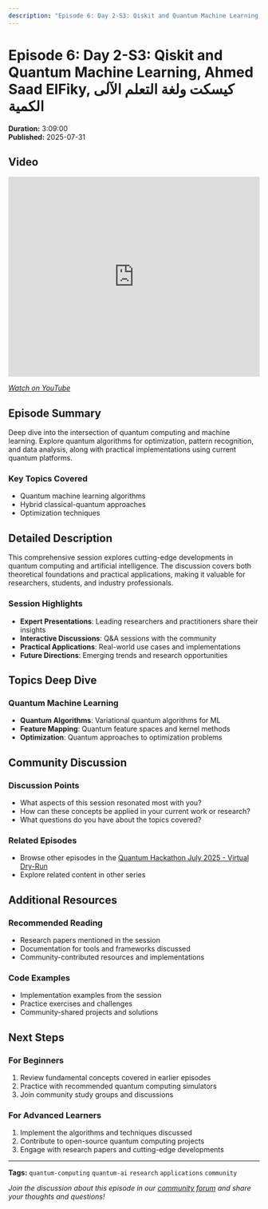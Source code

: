 ```yaml
---
description: "Episode 6: Day 2-S3: Qiskit and Quantum Machine Learning, Ahmed Saad ElFiky, كيسكت ولغة التعلم الآلى الكمية - Comprehensive exploration of quantum computing topics with expert insights and practical applications."
---
```


# Episode 6: Day 2-S3: Qiskit and Quantum Machine Learning, Ahmed Saad ElFiky, كيسكت ولغة التعلم الآلى الكمية

**Duration:** 3:09:00  
**Published:** 2025-07-31

## Video

<iframe width="100%" height="400" src="https://www.youtube.com/embed/J5H3xf1YLlc" title="Day 2-S3: Qiskit and Quantum Machine Learning, Ahmed Saad ElFiky, كيسكت ولغة التعلم الآلى الكمية" frameborder="0" allow="accelerometer; autoplay; clipboard-write; encrypted-media; gyroscope; picture-in-picture" allowfullscreen></iframe>

*[Watch on YouTube](https://www.youtube.com/watch?v=J5H3xf1YLlc)*

## Episode Summary

Deep dive into the intersection of quantum computing and machine learning. Explore quantum algorithms for optimization, pattern recognition, and data analysis, along with practical implementations using current quantum platforms.

### Key Topics Covered
- Quantum machine learning algorithms
- Hybrid classical-quantum approaches
- Optimization techniques

## Detailed Description

This comprehensive session explores cutting-edge developments in quantum computing and artificial intelligence. The discussion covers both theoretical foundations and practical applications, making it valuable for researchers, students, and industry professionals.

### Session Highlights

- **Expert Presentations**: Leading researchers and practitioners share their insights
- **Interactive Discussions**: Q&A sessions with the community
- **Practical Applications**: Real-world use cases and implementations
- **Future Directions**: Emerging trends and research opportunities

## Topics Deep Dive


### Quantum Machine Learning
- **Quantum Algorithms**: Variational quantum algorithms for ML
- **Feature Mapping**: Quantum feature spaces and kernel methods
- **Optimization**: Quantum approaches to optimization problems


## Community Discussion

### Discussion Points
- What aspects of this session resonated most with you?
- How can these concepts be applied in your current work or research?
- What questions do you have about the topics covered?

### Related Episodes
- Browse other episodes in the [Quantum Hackathon July 2025 - Virtual Dry-Run](index.md)
- Explore related content in other series

## Additional Resources

### Recommended Reading
- Research papers mentioned in the session
- Documentation for tools and frameworks discussed
- Community-contributed resources and implementations

### Code Examples
- Implementation examples from the session
- Practice exercises and challenges
- Community-shared projects and solutions

## Next Steps

### For Beginners
1. Review fundamental concepts covered in earlier episodes
2. Practice with recommended quantum computing simulators
3. Join community study groups and discussions

### For Advanced Learners
1. Implement the algorithms and techniques discussed
2. Contribute to open-source quantum computing projects
3. Engage with research papers and cutting-edge developments

---

**Tags:** `quantum-computing` `quantum-ai` `research` `applications` `community`

*Join the discussion about this episode in our [community forum](https://github.com/yourusername/quantum-ai/discussions) and share your thoughts and questions!*

